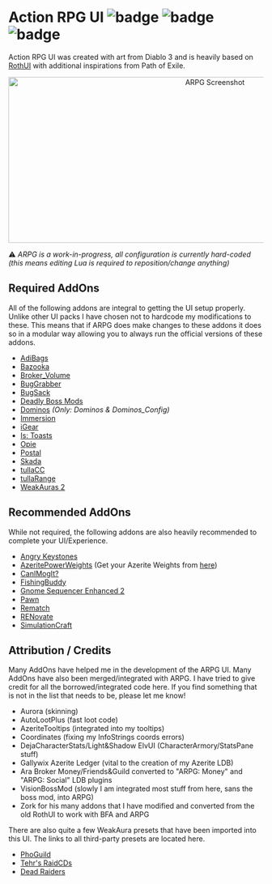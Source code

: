 # Action RPG UI ![badge](https://img.shields.io/badge/coded_by-monkeys-ff69b4.svg?longCache=true&style=popout) ![badge](https://img.shields.io/badge/interface-80000-0099ff.svg?longCache=true&style=popout)  ![badge](https://img.shields.io/badge/license-LGPLv3.0-lightgrey.svg?longCache=true&style=popout)

Action RPG UI was created with art from Diablo 3 and is heavily based on [RothUI](https://www.wowinterface.com/downloads/info9175-RothUIDiablo.html) with additional inspirations from Path of Exile.

<p align="center">
	<img src="./screenshot.gif" alt="ARPG Screenshot" width="800" height="328">
</p>

:warning: *ARPG is a work-in-progress, all configuration is currently hard-coded (this means editing Lua is required to reposition/change anything)*

## Required AddOns
All of the following addons are integral to getting the UI setup properly. Unlike other UI packs I have chosen not to hardcode my modifications to these. This means that if ARPG does make changes to these addons it does so in a modular way allowing you to always run the official versions of these addons.
* [AdiBags](https://www.wowace.com/projects/adibags)
* [Bazooka](https://www.wowace.com/projects/bazooka)
* [Broker_Volume](https://www.wowace.com/projects/data-broker-volume-controle)
* [BugGrabber](https://www.wowace.com/projects/bug-grabber)
* [BugSack](https://www.wowace.com/projects/bugsack)
* [Deadly Boss Mods](https://wow.curseforge.com/projects/deadly-boss-mods)
* [Dominos](https://wow.curseforge.com/projects/dominos) *(Only: Dominos & Dominos_Config)*
* [Immersion](https://wow.curseforge.com/projects/immersion)
* [iGear](https://wow.curseforge.com/projects/igear)
* [Is: Toasts](https://wow.curseforge.com/projects/ls-toasts)
* [Opie](https://wow.curseforge.com/projects/opie)
* [Postal](https://www.wowace.com/projects/postal)
* [Skada](https://www.wowace.com/projects/skada)
* [tullaCC](https://wow.curseforge.com/projects/tullacc)
* [tullaRange](https://wow.curseforge.com/projects/tullarange)
* [WeakAuras 2](https://www.wowace.com/projects/weakauras-2)

## Recommended AddOns
While not required, the following addons are also heavily recommended to complete your UI/Experience.
* [Angry Keystones](https://www.wowace.com/projects/angry-keystones)
* [AzeritePowerWeights](https://wow.curseforge.com/projects/azeritepowerweights) (Get your Azerite Weights from [here](https://bloodmallet.com/))
* [CanIMogIt?](https://wow.curseforge.com/projects/can-i-mog-it)
* [FishingBuddy](https://wow.curseforge.com/projects/fishingbuddy)
* [Gnome Sequencer Enhanced 2](https://wow.curseforge.com/projects/gse-gnome-sequencer-enhanced-advanced-macros)
* [Pawn](https://wow.curseforge.com/projects/pawn)
* [Rematch](https://wow.curseforge.com/projects/rematch)
* [RENovate](https://wow.curseforge.com/projects/renovate-mission-table-extension)
* [SimulationCraft](https://wow.curseforge.com/projects/simulationcraft)

## Attribution / Credits
Many AddOns have helped me in the development of the ARPG UI. Many AddOns have also been merged/integrated with ARPG. I have tried to give credit for all the borrowed/integrated code here. If you find something that is not in the list that needs to be, please let me know!
* Aurora (skinning)
* AutoLootPlus (fast loot code)
* AzeriteTooltips (integrated into my tooltips)
* Coordinates (fixing my InfoStrings coords errors)
* DejaCharacterStats/Light&Shadow ElvUI (CharacterArmory/StatsPane stuff)
* Gallywix Azerite Ledger (vital to the creation of my Azerite LDB)
* Ara Broker Money/Friends&Guild converted to "ARPG: Money" and "ARPG: Social" LDB plugins
* VisionBossMod (slowly I am integrated most stuff from here, sans the boss mod, into ARPG)
* Zork for his many addons that I have modified and converted from the old RothUI to work with BFA and ARPG

There are also quite a few WeakAura presets that have been imported into this UI. The links to all third-party presets are located here.
* [PhoGuild](https://wago.io/HkjLRrs3W)
* [Tehr's RaidCDs](https://wago.io/RaidCDs)
* [Dead Raiders](https://wago.io/RaiderDeaths)